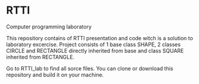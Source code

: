 # RTTI
Computer programming laboratory

This repository contains of RTTI presentation and code witch is a solution to laboratory excercise. Project consists of 1 base class SHAPE, 2 classes CIRCLE and RECTANGLE directly inherited from base and class SQUARE inherited from RECTANGLE. 

Go to RTTI_lab to find all sorce files. You can clone or download this repository and build it on your machine.  
